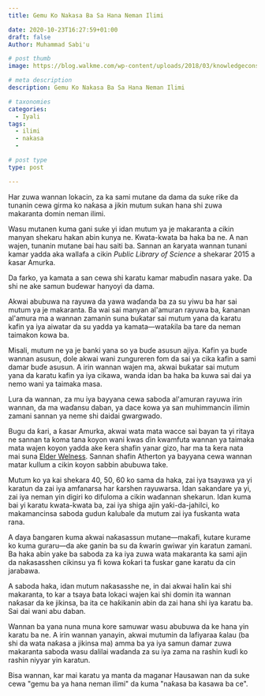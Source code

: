 ```yaml
---
title: Gemu Ko Nakasa Ba Sa Hana Neman Ilimi

date: 2020-10-23T16:27:59+01:00
draft: false
Author: Muhammad Sabi'u

# post thumb
image: https://blog.walkme.com/wp-content/uploads/2018/03/knowledgeconsolidation-1-1.jpg

# meta description
description: Gemu Ko Nakasa Ba Sa Hana Neman Ilimi

# taxonomies
categories:
  - Iyali
tags:
  - ilimi
  - nakasa
  -

# post type
type: post

---
```


Har zuwa wannan lokacin, za ka sami mutane da dama da suke riƙe da tunanin cewa girma ko naƙasa a jikin mutum sukan hana shi zuwa makaranta domin neman ilimi. 

Wasu mutanen kuma gani suke yi idan mutum ya je makaranta a cikin manyan shekaru hakan abin kunya ne. Kwata-kwata ba haka ba ne. A nan wajen, tunanin mutane bai hau saiti ba. Sannan an ƙaryata wannan tunani kamar yadda aka wallafa a cikin _Public Library of Science_ a shekarar 2015 a ƙasar Amurka.

Da farko, ya kamata a san cewa shi karatu kamar mabuɗin nasara yake. Da shi ne ake samun buɗewar hanyoyi da dama. 

Akwai abubuwa na rayuwa da yawa waɗanda ba za su yiwu ba har sai mutum ya je makaranta. Ba wai sai manyan al'amuran rayuwa ba, ƙananan al'amura ma a wannan zamanin suna buƙatar sai mutum yana da karatu kafin ya iya aiwatar da su yadda ya kamata—wataƙila ba tare da neman taimakon kowa ba. 

Misali, mutum ne ya je banki yana so ya buɗe asusun ajiya. Kafin ya buɗe wannan asusun, dole akwai wani zungureren fom da sai ya cika kafin a sami damar buɗe asusun. A irin wannan wajen ma, akwai buƙatar sai mutum yana da karatu kafin ya iya cikawa, wanda idan ba haka ba kuwa sai dai ya nemo wani ya taimaka masa.

Lura da wannan, za mu iya bayyana cewa saboda al'amuran rayuwa irin wannan, da ma waɗansu daban, ya dace kowa ya san muhimmancin ilimin zamani sannan ya neme shi daidai gwargwado.

Bugu da ƙari, a ƙasar Amurka, akwai wata mata wacce sai bayan ta yi ritaya ne sannan ta koma tana koyon wani kwas ɗin kwamfuta wannan ya taimaka mata wajen koyon yadda ake ƙera shafin yanar gizo, har ma ta ƙera nata mai suna [Elder Welness](elderwellness.net). Sannan shafin Atherton ya bayyana cewa wannan matar kullum a cikin koyon sabbin abubuwa take.

Mutum ko ya kai shekara 40, 50, 60 ko sama da haka, zai iya tsayawa ya yi karatun da zai iya amfanarsa har ƙarshen rayuwarsa. Idan sakandare ya yi, zai iya neman yin digiri ko difuloma a cikin waɗannan shekarun. Idan kuma bai yi karatu kwata-kwata ba, zai iya shiga ajin yaƙi-da-jahilci, ko makamancinsa saboda gudun ƙalubale da mutum zai iya fuskanta wata rana.

A ɗaya ɓangaren kuma akwai naƙasassun mutane—makafi, kutare kurame ko kuma guraru—da ake ganin ba su da ƙwarin gwiwar yin karatun zamani. Ba haka abin yake ba saboda za ka iya zuwa wata makaranta ka sami ajin da naƙasasshen cikinsu ya fi kowa ƙoƙari ta fuskar gane karatu da cin jarabawa.

A saboda haka, idan mutum naƙasasshe ne, in dai akwai halin kai shi makaranta, to kar a tsaya ɓata lokaci wajen kai shi domin ita wannan naƙasar da ke jikinsa, ba ita ce haƙikanin abin da zai hana shi iya karatu ba. Sai dai wani abu daban.

Wannan ba yana nuna muna kore samuwar wasu abubuwa da ke hana yin karatu ba ne. A irin wannan yanayin, akwai mutumin da lafiyaraa ƙalau (ba shi da wata naƙasa a jikinsa ma) amma ba ya iya samun damar zuwa makaranta saboda wasu dalilai waɗanda za su iya zama na rashin kuɗi ko rashin niyyar yin karatun.

Bisa wannan, kar mai karatu ya manta da maganar Hausawan nan da suke cewa "gemu ba ya hana neman ilimi" da kuma "naƙasa ba kasawa ba ce".
